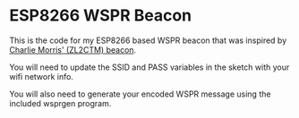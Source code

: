 

# ESP8266 WSPR Beacon

This is the code for my ESP8266 based WSPR beacon that was inspired by [Charlie Morris' (ZL2CTM) beacon](https://www.youtube.com/watch?v=XfJd6Lmjy9g).

You will need to update the SSID and PASS variables in the sketch with your wifi network info. 

You will also need to generate your encoded WSPR message using the included wsprgen program.
